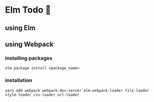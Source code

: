 # Elm Todo :pencil:

## using Elm

## using Webpack

### installing packages
``
elm package install <package_name>
``

### installation
``
yarn add webpack webpack-dev-server elm-webpack-loader file-loader style-loader css-loader url-loader
``
